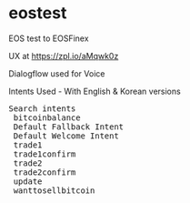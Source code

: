 # eostest
EOS test to EOSFinex


UX at https://zpl.io/aMqwk0z

Dialogflow used for Voice 

Intents Used - With English & Korean versions

<pre>
Search intents
 bitcoinbalance
 Default Fallback Intent
 Default Welcome Intent
 trade1
 trade1confirm
 trade2
 trade2confirm
 update
 wanttosellbitcoin
 </pre>
